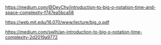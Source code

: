 https://medium.com/@DevChy/introduction-to-big-o-notation-time-and-space-complexity-f747ea5bca58

https://web.mit.edu/16.070/www/lecture/big_o.pdf

https://medium.com/swlh/an-introduction-to-big-o-notation-time-complexity-2d2019a9772